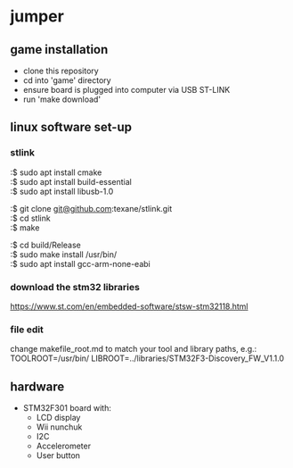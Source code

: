 # jumper

## game installation
* clone this repository
* cd into 'game' directory
* ensure board is plugged into computer via USB ST-LINK
* run 'make download'

## linux software set-up

### stlink

:$ sudo apt install cmake  
:$ sudo apt install build-essential  
:$ sudo apt install libusb-1.0  

:$ git clone git@github.com:texane/stlink.git  
:$ cd stlink  
:$ make  

:$ cd build/Release  
:$ sudo make install /usr/bin/  
:$ sudo apt install gcc-arm-none-eabi  

### download the stm32 libraries
https://www.st.com/en/embedded-software/stsw-stm32118.html

### file edit
change makefile_root.md to match your tool and library paths, e.g.:
TOOLROOT=/usr/bin/
LIBROOT=../libraries/STM32F3-Discovery_FW_V1.1.0

## hardware
* STM32F301 board with:
  * LCD display
  * Wii nunchuk
  * I2C
  * Accelerometer
  * User button


